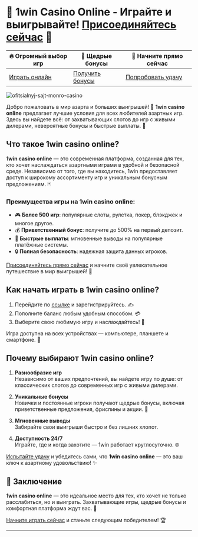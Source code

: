 # 🎰 1win Casino Online - Играйте и выигрывайте! [Присоединяйтесь сейчас](https://brandplay.link/6F5VqbyZ) 💎

| **🔥 Огромный выбор игр** | **🎁 Щедрые бонусы** | **🚀 Начните прямо сейчас** |
|----------------------------|----------------------|-----------------------------|
| [Играть онлайн](https://brandplay.link/6F5VqbyZ) | [Получить бонусы](https://brandplay.link/6F5VqbyZ) | [Попробовать удачу](https://brandplay.link/6F5VqbyZ) |

![ofitsialnyj-sajt-monro-casino](https://github.com/user-attachments/assets/2d0e2bf8-ea8e-4e26-a461-cdee5c8b31f3)

Добро пожаловать в мир азарта и больших выигрышей! 🌟 **1win casino online** предлагает лучшие условия для всех любителей азартных игр. Здесь вы найдете всё: от захватывающих слотов до игр с живыми дилерами, невероятные бонусы и быстрые выплаты. 💸

## Что такое 1win casino online?

**1win casino online** — это современная платформа, созданная для тех, кто хочет наслаждаться азартными играми в удобной и безопасной среде. Независимо от того, где вы находитесь, 1win предоставляет доступ к широкому ассортименту игр и уникальным бонусным предложениям. 🃏

### Преимущества игры на 1win casino online:
- 🎮 **Более 500 игр**: популярные слоты, рулетка, покер, блэкджек и многое другое.  
- 💰 **Приветственный бонус**: получите до 500% на первый депозит.  
- 🚀 **Быстрые выплаты**: мгновенные выводы на популярные платёжные системы.  
- 🔒 **Полная безопасность**: надежная защита данных игроков.  

[Присоединяйтесь прямо сейчас](https://brandplay.link/6F5VqbyZ) и начните своё увлекательное путешествие в мир выигрышей! 🎲

## Как начать играть в 1win casino online?

1. Перейдите по [ссылке](https://brandplay.link/6F5VqbyZ) и зарегистрируйтесь. ✍️  
2. Пополните баланс любым удобным способом. 💳  
3. Выберите свою любимую игру и наслаждайтесь! 🎰  

Игра доступна на всех устройствах — компьютере, планшете и смартфоне. 📱

## Почему выбирают 1win casino online?

1. **Разнообразие игр**  
   Независимо от ваших предпочтений, вы найдете игру по душе: от классических слотов до современных игр с живыми дилерами.  

2. **Уникальные бонусы**  
   Новички и постоянные игроки получают щедрые бонусы, включая приветственные предложения, фриспины и акции. 🎁  

3. **Мгновенные выводы**  
   Забирайте свои выигрыши быстро и без лишних хлопот.  

4. **Доступность 24/7**  
   Играйте, где и когда захотите — 1win работает круглосуточно. 🌐  

[Испытайте удачу](https://brandplay.link/6F5VqbyZ) и убедитесь сами, что **1win casino online** — это ваш ключ к азартному удовольствию! ✨

## 🚀 Заключение

**1win casino online** — это идеальное место для тех, кто хочет не только расслабиться, но и выиграть. Захватывающие игры, щедрые бонусы и комфортная платформа ждут вас. 🎉

[Начните играть сейчас](https://brandplay.link/6F5VqbyZ) и станьте следующим победителем! 🏆

---

